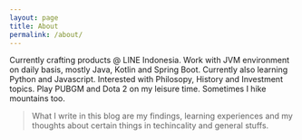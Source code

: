 ```yaml
---
layout: page
title: About
permalink: /about/
---
```


Currently crafting products @ LINE Indonesia. Work with JVM environment on daily basis, mostly Java, Kotlin and Spring Boot. Currently also learning Python and Javascript. Interested with Philosopy, History and Investment topics. Play PUBGM and Dota 2 on my leisure time. Sometimes I hike mountains too.

> What I write in this blog are my findings, learning experiences and my thoughts about certain things in techincality and general stuffs.